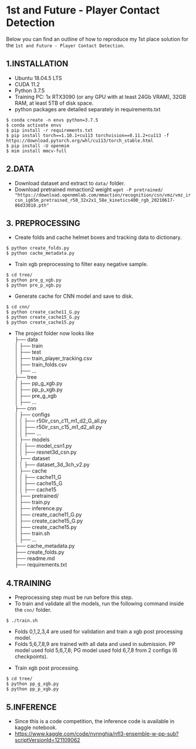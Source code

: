 # 1st and Future - Player Contact Detection

Below you can find an outline of how to reproduce my 1st place solution for the `1st and Future - Player Contact Detection`.

## 1.INSTALLATION
- Ubuntu 18.04.5 LTS
- CUDA 11.2
- Python 3.7.5
- Training PC: 1x RTX3090 (or any GPU with at least 24Gb VRAM), 32GB RAM, at least 5TB of disk space.
- python packages are detailed separately in requirements.txt
```
$ conda create -n envs python=3.7.5
$ conda activate envs
$ pip install -r requirements.txt
$ pip install torch==1.10.1+cu113 torchvision==0.11.2+cu113 -f https://download.pytorch.org/whl/cu113/torch_stable.html
$ pip install -U openmim
$ mim install mmcv-full

```

## 2.DATA
* Download dataset and extract to `data/` folder.
* Download pretrained mmaction2 weight `wget -P pretrained/ "https://download.openmmlab.com/mmaction/recognition/csn/vmz/vmz_ircsn_ig65m_pretrained_r50_32x2x1_58e_kinetics400_rgb_20210617-86d33018.pth"`

## 3. PREPROCESSING
* Create folds and cache helmet boxes and tracking data to dictionary.  
```
$ python create_folds.py
$ python cache_metadata.py
```
* Train xgb preprocessing to filter easy negative sample.  
```
$ cd tree/
$ python pre_g_xgb.py
$ python pre_p_xgb.py
```
* Generate cache for CNN model and save to disk.  
```
$ cd cnn/
$ python create_cache11_G.py
$ python create_cache15_G.py
$ python create_cache15.py
```

* The project folder now looks like  
├── data   
│ ├── train    
│ ├── test    
│ ├── train_player_tracking.csv   
│ ├── train_folds.csv  
│ ├── ...  
├── tree   
│ ├── pp_g_xgb.py    
│ ├── pp_p_xgb.py    
│ ├── pre_g_xgb  
│ ├── ...  
├── cnn   
│ ├── configs   
│ │ ├── r50ir_csn_c11_m1_d2_G_all.py  
│ │ ├── r50ir_csn_c15_m1_d2_all.py   
│ │ ├── ...   
│ ├── models   
│ │ ├── model_csn1.py  
│ │ ├── resnet3d_csn.py   
│ ├── dataset   
│ │ ├── dataset_3d_3ch_v2.py  
│ ├── cache     
│ │ ├── cache11_G  
│ │ ├── cache15_G  
│ │ ├── cache15  
│ ├── pretrained/   
│ ├── train.py   
│ ├── inference.py   
│ ├── create_cache11_G.py   
│ ├── create_cache15_G.py   
│ ├── create_cache15.py   
│ ├── train.sh  
│ ├── ...   
├── cache_metadata.py  
├── create_folds.py  
├── readme.md  
├── requirements.txt  

## 4.TRAINING
* Preprocessing step must be run before this step.
* To train and validate all the models, run the following command inside the `cnn/` folder. 
```
$ ./train.sh
```
   - Folds 0,1,2,3,4 are used for validation and train a xgb post processing model. 
   - Folds 5,6,7,8,9 are trained with all data and used in submission. PP model used fold 5,6,7,8; PG model used fold 6,7,8 from 2 configs (6 checkpoints).

* Train xgb post processing.  
```
$ cd tree/
$ python pp_g_xgb.py
$ python pp_p_xgb.py
```

## 5.INFERENCE
* Since this is a code competition, the inference code is available in kaggle notebook.
* https://www.kaggle.com/code/nvnnghia/nfl3-ensemble-w-pp-sub?scriptVersionId=121109062

